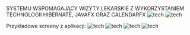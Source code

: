 SYSTEMU WSPOMAGAJĄCY WIZYTY LEKARSKIE Z WYKORZYSTANIEM TECHNOLOGII HIBERNATE, JAVAFX ORAZ CALENDARFX
![tech](https://user-images.githubusercontent.com/65038043/143945535-0e492929-c9ac-4a1e-849c-1e00ad84d5ab.png)
![tech](https://user-images.githubusercontent.com/65038043/143945600-3b63d404-8e14-486b-96a3-65aeedf1c251.png)

Przykładowe screeny z aplikacji:
![tech](https://user-images.githubusercontent.com/65038043/143946068-afd8faaa-3d66-45e9-a22c-b23885128ca5.png)
![tech](https://user-images.githubusercontent.com/65038043/143946146-4911c906-1afb-4e80-b416-d54b16900e88.png)
![tech](https://user-images.githubusercontent.com/65038043/143946216-37c5e337-3eaf-48a5-84ef-ce18e0fc7c97.png)
![tech](https://user-images.githubusercontent.com/65038043/143946291-33c42290-7837-4d21-90f0-42f76b4d6191.png)
